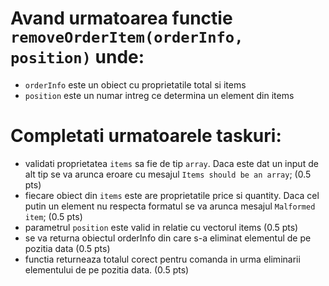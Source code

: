 # Avand urmatoarea functie  `removeOrderItem(orderInfo, position)` unde:
- `orderInfo` este un obiect cu proprietatile total si items
- `position` este un numar intreg ce determina un element din items

# Completati urmatoarele taskuri:
- validati proprietatea `items` sa fie de tip `array`. Daca este dat un input de alt tip se va arunca eroare cu mesajul `Items should be an array`; (0.5 pts)
- fiecare obiect din `items` este are proprietatile price si quantity. Daca cel putin un element nu respecta formatul se va arunca mesajul `Malformed item`; (0.5 pts)
- parametrul `position` este valid in relatie cu vectorul items (0.5 pts)
- se va returna obiectul orderInfo din care s-a eliminat elementul de pe pozitia data (0.5 pts)
- functia returneaza totalul corect pentru comanda in urma eliminarii elementului de pe pozitia data. (0.5 pts)
